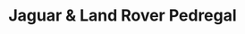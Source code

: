 ---
title: "Jaguar & Land Rover Pedregal"
url: /ciudad-de-mexico/jaguar-und-land-rover-pedregal/
shop: Autohaus
---